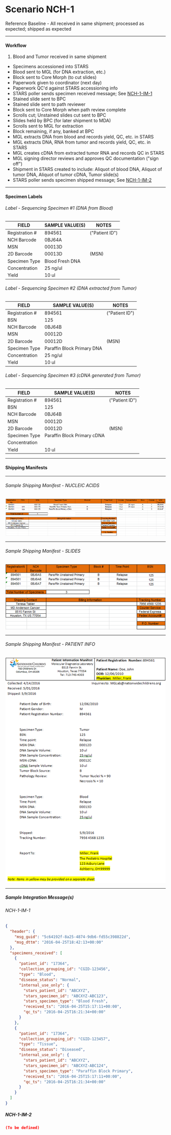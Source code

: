# Scenario NCH-1
Reference Baseline - All received in same shipment; processed as expected; shipped as expected

---
#### Workflow
1. Blood and Tumor received in same shipment
* Specimens accessioned into STARS
* Blood sent to MGL (for DNA extraction, etc.) 
* Block sent to Core Morph (to cut slides)
* Paperwork given to coordinator (next day)
* Paperwork QC'd against STARS accessioning info
* STARS poller sends specimen received message; See [NCH-1-IM-1](#nch-1-im-1)
* Stained slide sent to BPC
* Stained slide sent to path reviewer
* Block sent to Core Morph when path review complete
* Scrolls cut; Unstained slides cut sent to BPC
* Slides held by BPC (for later shipment to MDA)
* Scrolls sent to MGL for extraction
* Block remaining, if any, banked at BPC
* MGL extracts DNA from blood and records yield, QC, etc. in STARS
* MGL extracts DNA, RNA from tumor and records yield, QC, etc. in STARS
* MGL creates cDNA from extracted tumor RNA and records QC in STARS
* MGL signing director reviews and approves QC documentation ("sign off")
* Shipment in STARS created to include: Aliquot of blood DNA, Aliquot of tumor DNA, Aliquot of tumor cDNA, Tumor slide(s)
* STARS poller sends specimen shipped message; See [NCH-1-IM-2](#nch-1-im-2)

---
#### Specimen Labels

###### Label - Sequencing Specimen #1 (DNA from Blood)

| FIELD          | SAMPLE VALUE(S) | NOTES          |
|----------------|-----------------|----------------|
| Registration # | 894561          | ("Patient ID") |
| NCH Barcode    | 0BJ64A          |                |
| MSN            | 00013D          |                |
| 2D Barcode     | 00013D          | (MSN)          |
| Specimen Type  | Blood Fresh DNA |                |
| Concentration  | 25 ng/ul        |                |
| Yield          | 10 ul           |                |

###### Label - Sequencing Specimen #2 (DNA extracted from Tumor)

| FIELD          | SAMPLE VALUE(S) | NOTES          |
|----------------|-----------------|----------------|
| Registration # | 894561          | ("Patient ID") |
| BSN            | 125             |                |
| NCH Barcode    | 0BJ64B          |                |
| MSN            | 00012D          |                |
| 2D Barcode     | 00012D          | (MSN)          |
| Specimen Type  | Paraffin Block Primary DNA |                |
| Concentration  | 25 ng/ul        |                |
| Yield          | 10 ul           |                |

###### Label - Sequencing Specimen #3 (cDNA generated from Tumor)

| FIELD          | SAMPLE VALUE(S) | NOTES          |
|----------------|-----------------|----------------|
| Registration # | 894561          | ("Patient ID") |
| BSN            | 125             |                |
| NCH Barcode    | 0BJ64B          |                |
| MSN            | 00012D          |                |
| 2D Barcode     | 00012D          | (MSN)          |
| Specimen Type  | Paraffin Block Primary cDNA |                |
| Concentration  |                 |                |
| Yield          | 10 ul           |                |

---
#### Shipping Manifests

---
###### Sample Shipping Manifest - NUCLEIC ACIDS
![alt text](images/NCH-1-NucleicAcidShippingManifest.png)

---
###### Sample Shipping Manifest - SLIDES
![alt text](images/NCH-1-SlidesPediatricMatchShippingManifest.png)

---
###### Sample Shipping Manifest - PATIENT INFO
![alt text](images/NCH-1-PatientInformationManifestSequencingCenter.png)

---
##### Sample Integration Message(s)

###### NCH-1-IM-1
```json
{
  "header": {
    "msg_guid": "5c64192f-8a25-4874-9db6-fd55c398822d",
    "msg_dttm": "2016-04-25T18:42:13+00:00"
  },
  "specimens_received": [
    {
      "patient_id": "17364",
      "collection_grouping_id": "CGID-123456",
      "type": "Blood",
      "disease_status": "Normal",
      "internal_use_only": {
        "stars_patient_id": "ABCXYZ",
        "stars_specimen_id": "ABCXYZ-ABC123",
        "stars_specimen_type": "Blood Fresh",
        "received_ts": "2016-04-25T15:17:11+00:00",
        "qc_ts": "2016-04-25T16:21:34+00:00"
      }
    },
    {
      "patient_id": "17364",
      "collection_grouping_id": "CGID-123457",
      "type": "Tissue",
      "disease_status": "Diseased",
      "internal_use_only": {
        "stars_patient_id": "ABCXYZ",
        "stars_specimen_id": "ABCXYZ-ABC124",
        "stars_specimen_type": "Paraffin Block Primary",
        "received_ts": "2016-04-25T15:17:11+00:00",
        "qc_ts": "2016-04-25T16:21:34+00:00"
      }
    }
  ]
}
```

##### NCH-1-IM-2
```json
(To be defined)
```
